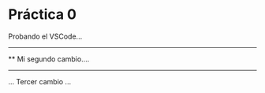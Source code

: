  # Práctica 0

Probando el VSCode...

***********************
**  Mi segundo cambio....
*************************

... Tercer cambio ...
